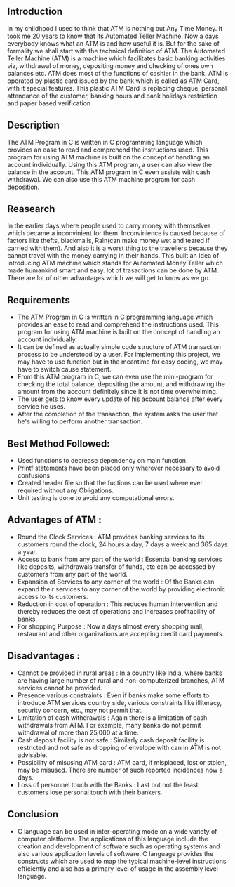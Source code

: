 ## Introduction

In my childhood I used to think that ATM is nothing but Any Time Money. It took me 20 years to know that its Automated Teller Machine. Now a days everybody knows what an ATM is and how useful it is. But for the sake of formality we shall start with the technical definition of ATM. The Automated Teller Machine (ATM) is a machine which facilitates basic banking activities viz, withdrawal of money, depositing money and checking of ones own balances etc. ATM does most of the functions of cashier in the bank. ATM is operated by plastic card issued by the bank which is called as ATM Card, with it special features. This plastic ATM Card is replacing cheque, personal attendance of the customer, banking hours and bank holidays restriction and paper based verification

## Description

The ATM Program in C is written in C programming language which provides an ease to read and comprehend the instructions used. This program for using ATM machine is built on the concept of handling an account individually.
Using this ATM program, a user can also view the balance in the account.
This ATM program in C even assists with cash withdrawal.
We can also use this ATM machine program for cash deposition.

## Reasearch

In the earlier days where people used to carry money with themselves which became a inconvinient for them. Inconvinience is caused because of factors like thefts, blackmails, Rain(can make money wet and teared if carried with them). And also it is a worst thing to the travellers because they cannot travel with the money carrying in their hands. This built an Idea of introducing ATM machine which stands for Automated Money Teller which made humankind smart and easy. lot of trasactions can be done by ATM. There are lot of other advantages which we will get to know as we go.

## Requirements
* The ATM Program in C is written in C programming language which provides an ease to read and comprehend the instructions used. This program for using ATM machine is built on the concept of handling an account individually.
* It can be defined as actually simple code structure of ATM transaction process to be understood by a user. For implementing this project, we may have to use function but in the meantime for easy coding, we may have to switch cause statement.
* From this ATM program in C, we can even use the mini-program for checking the total balance, depositing the amount, and withdrawing the amount from the account definitely since it is not time overwhelming.
* The user gets to know every update of his account balance after every service he uses.
* After the completion of the transaction, the system asks the user that he's willing to perform another transaction.

## Best Method Followed:
* Used functions to decrease dependency on main function.
* Printf statements have been placed only wherever necessary to avoid confusions
* Created header file so that the fuctions can be used where ever required without any Obligations.
* Unit testing is done to avoid any computational errors.
## Advantages of ATM :
* Round the Clock Services : ATM provides banking services to its customers round the clock, 24 hours a day, 7 days a week and 365 days a year.
* Access to bank from any part of the world : Essential banking services like deposits, withdrawals transfer of funds, etc can be accessed by customers from any part of the world.
* Expansion of Services to any corner of the world : Of the Banks can expand their services to any corner of the world by providing electronic access to its customers.
* Reduction in cost of operation : This reduces human intervention and thereby reduces the cost of operations and increases profitability of banks.
* For shopping Purpose : Now a days almost every shopping mall, restaurant and other organizations are accepting credit card payments.
## Disadvantages :
* Cannot be provided in rural areas : In a country like India, where banks are having large number of rural and non-computerized branches, ATM services cannot be provided.
* Presence various constraints : Even if banks make some efforts to introduce ATM services country side, various constraints like illiteracy, security concern, etc., may not permit that.
* Limitation of cash withdrawals : Again there is a limitation of cash withdrawals from ATM. For example, many banks do not permit withdrawal of more than 25,000 at a time. 
* Cash deposit facility is not safe : Similarly cash deposit facility is restricted and not safe as dropping of envelope with can in ATM is not advisable. 
* Possibility of misusing ATM card : ATM card, if misplaced, lost or stolen, may be misused. There are number of such reported incidences now a days.
* Loss of personnel touch with the Banks : Last but not the least, customers lose personal touch with their bankers.
## Conclusion
* C language can be used in inter-operating mode on a wide variety of computer platforms. The applications of this language include the creation and development of software such as operating systems and also various application levels of software. C language provides the constructs which are used to map the typical machine-level instructions efficiently and also has a primary level of usage in the assembly level language.
